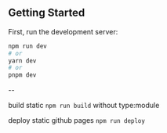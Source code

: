 ## Getting Started

First, run the development server:

```bash
npm run dev
# or
yarn dev
# or
pnpm dev
```


--

build static
`npm run build` without type:module

deploy static github pages
`npm run deploy`

